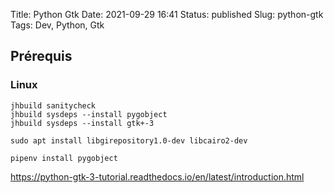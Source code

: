 Title: Python Gtk
Date: 2021-09-29 16:41
Status: published
Slug: python-gtk
Tags: Dev, Python, Gtk

## Prérequis

### Linux

    jhbuild sanitycheck
    jhbuild sysdeps --install pygobject
    jhbuild sysdeps --install gtk+-3

    sudo apt install libgirepository1.0-dev libcairo2-dev

    pipenv install pygobject


<https://python-gtk-3-tutorial.readthedocs.io/en/latest/introduction.html>
